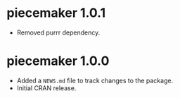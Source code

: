 # piecemaker 1.0.1

* Removed purrr dependency.

# piecemaker 1.0.0

* Added a `NEWS.md` file to track changes to the package.
* Initial CRAN release.
